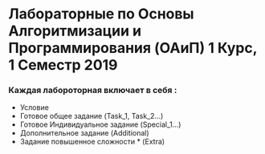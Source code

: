 # Лабораторные по Основы Алгоритмизации и Программирования (OAиП) 1 Курс, 1 Семестр 2019

### Каждая лабороторная включает в себя :
- Условие
- Готовое общее задание (Task_1, Task_2...)
- Готовое Индивидуальное задание (Special_1...)
- Дополнительное задание  (Additional)
- Задание повышенное сложности * (Extra)
